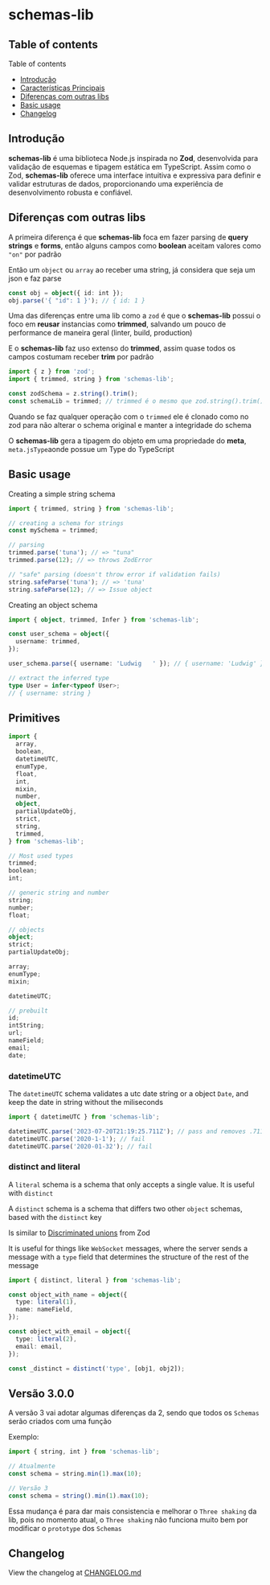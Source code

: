 # schemas-lib

## Table of contents

Table of contents

- [Introdução](#introdução)
- [Características Principais](#características-principais)
- [Diferenças com outras libs](#diferenças-com-outras-libs)
- [Basic usage](#basic-usage)
- [Changelog](#changelog)

## Introdução

**schemas-lib** é uma biblioteca Node.js inspirada no **Zod**, desenvolvida para validação de esquemas e tipagem estática em TypeScript. Assim como o Zod, **schemas-lib** oferece uma interface intuitiva e expressiva para definir e validar estruturas de dados, proporcionando uma experiência de desenvolvimento robusta e confiável.

## Diferenças com outras libs

A primeira diferença é que **schemas-lib** foca em fazer parsing de **query strings** e **forms**, então alguns campos como **boolean** aceitam valores como `"on"` por padrão

Então um `object` ou `array` ao receber uma string, já considera que seja um json e faz parse

```ts
const obj = object({ id: int });
obj.parse('{ "id": 1 }'); // { id: 1 }
```

Uma das diferenças entre uma lib como a `zod` é que o **schemas-lib** possui o foco em **reusar** instancias como **trimmed**, salvando um pouco de performance de maneira geral (linter, build, production)

E o **schemas-lib** faz uso extenso do **trimmed**, assim quase todos os campos costumam receber **trim** por padrão

```ts
import { z } from 'zod';
import { trimmed, string } from 'schemas-lib';

const zodSchema = z.string().trim();
const schemaLib = trimmed; // trimmed é o mesmo que zod.string().trim()
```

Quando se faz qualquer operação com o `trimmed` ele é clonado como no zod para não alterar o schema original e manter a integridade do schema

O **schemas-lib** gera a tipagem do objeto em uma propriedade do **meta**, `meta.jsType`aonde possue um Type do TypeScript

## Basic usage

Creating a simple string schema

```ts
import { trimmed, string } from 'schemas-lib';

// creating a schema for strings
const mySchema = trimmed;

// parsing
trimmed.parse('tuna'); // => "tuna"
trimmed.parse(12); // => throws ZodError

// "safe" parsing (doesn't throw error if validation fails)
string.safeParse('tuna'); // => 'tuna'
string.safeParse(12); // => Issue object
```

Creating an object schema

```ts
import { object, trimmed, Infer } from 'schemas-lib';

const user_schema = object({
  username: trimmed,
});

user_schema.parse({ username: 'Ludwig   ' }); // { username: 'Ludwig' }

// extract the inferred type
type User = infer<typeof User>;
// { username: string }
```

## Primitives

```ts
import {
  array,
  boolean,
  datetimeUTC,
  enumType,
  float,
  int,
  mixin,
  number,
  object,
  partialUpdateObj,
  strict,
  string,
  trimmed,
} from 'schemas-lib';

// Most used types
trimmed;
boolean;
int;

// generic string and number
string;
number;
float;

// objects
object;
strict;
partialUpdateObj;

array;
enumType;
mixin;

datetimeUTC;

// prebuilt
id;
intString;
url;
nameField;
email;
date;
```

### datetimeUTC

The `datetimeUTC` schema validates a utc date string or a object `Date`, and keep the date in string without the miliseconds

```ts
import { datetimeUTC } from 'schemas-lib';

datetimeUTC.parse('2023-07-20T21:19:25.711Z'); // pass and removes .711
datetimeUTC.parse('2020-1-1'); // fail
datetimeUTC.parse('2020-01-32'); // fail
```

### distinct and literal

A `literal` schema is a schema that only accepts a single value. It is useful with `distinct`

A `distinct` schema is a schema that differs two other `object` schemas, based with the `distinct` key

Is similar to [Discriminated unions](https://zod.dev/?id=discriminated-unions) from Zod

It is useful for things like `WebSocket` messages, where the server sends a message with a `type` field that determines the structure of the rest of the message

```ts
import { distinct, literal } from 'schemas-lib';

const object_with_name = object({
  type: literal(1),
  name: nameField,
});

const object_with_email = object({
  type: literal(2),
  email: email,
});

const _distinct = distinct('type', [obj1, obj2]);
```

## Versão 3.0.0

A versão 3 vai adotar algumas diferenças da 2, sendo que todos os `Schemas` serão criados com uma função

Exemplo:

```ts
import { string, int } from 'schemas-lib';

// Atualmente
const schema = string.min(1).max(10);

// Versão 3
const schema = string().min(1).max(10);
```

Essa mudança é para dar mais consistencia e melhorar o `Three shaking` da lib, pois no momento atual, o `Three shaking` não funciona muito bem por modificar o `prototype` dos `Schemas`

## Changelog

View the changelog at [CHANGELOG.md](CHANGELOG.md)
